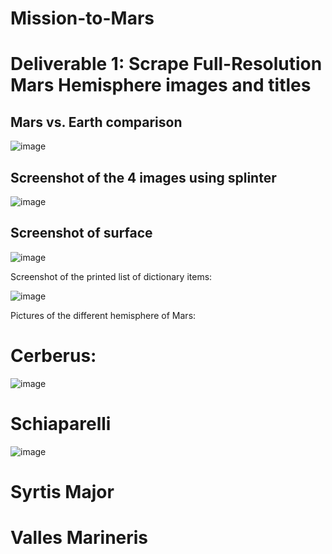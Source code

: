# Mission-to-Mars


# Deliverable 1: Scrape Full-Resolution Mars Hemisphere images and titles

## Mars vs. Earth comparison

![image](https://user-images.githubusercontent.com/94253815/152695590-b19823f2-9887-4ea1-ba54-f9cfeac4c729.png)


## Screenshot of the 4 images using splinter

![image](https://user-images.githubusercontent.com/94253815/152696054-1422b83d-5442-412b-bb5f-2a55a6ca1980.png)


## Screenshot of surface

![image](https://user-images.githubusercontent.com/94253815/152696144-37f3002a-1fbe-4d23-b2ca-9b155df09554.png)


Screenshot of the printed list of dictionary items:

![image](https://user-images.githubusercontent.com/94253815/152696203-79443d50-1ca2-433e-97e7-a3a580b11608.png)

Pictures of the different hemisphere of Mars:

# Cerberus:

![image](https://user-images.githubusercontent.com/94253815/152696353-5ab67365-c39f-4001-8f63-e56c9ba09aff.png)


# Schiaparelli

![image](https://user-images.githubusercontent.com/94253815/152696406-bf951a69-4072-4f6e-b1d4-4bda0d129eec.png)


# Syrtis Major



# Valles Marineris
